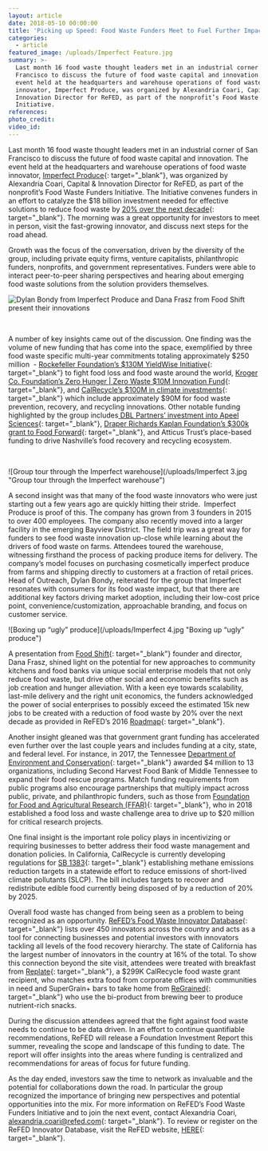 ```yaml
---
layout: article
date: 2018-05-10 00:00:00
title: 'Picking up Speed: Food Waste Funders Meet to Fuel Further Impact'
categories:
  - article
featured_image: /uploads/Imperfect Feature.jpg
summary: >-
  Last month 16 food waste thought leaders met in an industrial corner of San
  Francisco to discuss the future of food waste capital and innovation. The
  event held at the headquarters and warehouse operations of food waste
  innovator, Imperfect Produce, was organized by Alexandria Coari, Capital &
  Innovation Director for ReFED, as part of the nonprofit’s Food Waste Funders
  Initiative.
references:
photo_credit:
video_id:
---
```


Last month 16 food waste thought leaders met in an industrial corner of San Francisco to discuss the future of food waste capital and innovation. The event held at the headquarters and warehouse operations of food waste innovator, [Imperfect Produce](https://www.imperfectproduce.com/){: target="_blank"}, was organized by Alexandria Coari, Capital & Innovation Director for ReFED, as part of the nonprofit’s Food Waste Funders Initiative. The Initiative convenes funders in an effort to catalyze the $18 billion investment needed for effective solutions to reduce food waste by [20% over the next decade](http://www.refed.com/download){: target="_blank"}. The morning was a great opportunity for investors to meet in person, visit the fast-growing innovator, and discuss next steps for the road ahead. &nbsp;

Growth was the focus of the conversation, driven by the diversity of the group, including private equity firms, venture capitalists, philanthropic funders, nonprofits, and government representatives. Funders were able to interact peer-to-peer sharing perspectives and hearing about emerging food waste solutions from the solution providers themselves.&nbsp;

![Dylan Bondy from Imperfect Produce and Dana Frasz from Food Shift present their innovations](/uploads/imperfect-refed-3.jpg "Dylan Bondy from Imperfect Produce and Dana Frasz from Food Shift present their innovations")

&nbsp;

A number of key insights came out of the discussion. One finding was the volume of new funding that has come into the space, exemplified by three food waste specific multi-year commitments totaling approximately $250 million &nbsp;- [Rockefeller Foundation’s $130M YieldWise Initiative](https://www.rockefellerfoundation.org/our-work/initiatives/yieldwisefood-waste/){: target="_blank"} to fight food loss and food waste around the world, [Kroger Co. Foundation’s Zero Hunger | Zero Waste $10M Innovation Fund](https://www.prnewswire.com/news-releases/kroger-partners-with-refed-to-create-strategy-for-zero-hunger--zero-waste-10-million-innovation-fund-300586286.html){: target="_blank"}, and [CalRecycle’s $100M in climate investments](http://www.calrecycle.ca.gov/climate/grantsloans/FoodWaste/default.htm){: target="_blank"} which include approximately $90M for food waste prevention, recovery, and recycling innovations. Other notable funding highlighted by the group includes[ DBL Partners’ investment into Apeel Sciences](http://www.dblpartners.vc/Portfolio/apeel-sciences/){: target="_blank"}, [Draper Richards Kaplan Foundation’s $300k grant to Food Forward](https://www.drkfoundation.org/organization/food-forward/){: target="_blank"}, and Atticus Trust’s place-based funding to drive Nashville’s food recovery and recycling ecosystem.

&nbsp;

![Group tour through the Imperfect warehouse](/uploads/Imperfect 3.jpg "Group tour through the Imperfect warehouse")

A second insight was that many of the food waste innovators who were just starting out a few years ago are quickly hitting their stride. &nbsp;Imperfect Produce is proof of this. The company has grown from 3 founders in 2015 to over 400 employees. The company also recently moved into a larger facility in the emerging Bayview District. The field trip was a great way for funders to see food waste innovation up-close while learning about the drivers of food waste on farms. Attendees toured the warehouse, witnessing firsthand the process of packing produce items for delivery. The company’s model focuses on purchasing cosmetically imperfect produce from farms and shipping directly to customers at a fraction of retail prices. Head of Outreach, Dylan Bondy, reiterated for the group that Imperfect resonates with consumers for its food waste impact, but that there are additional key factors driving market adoption, including their low-cost price point, convenience/customization, approachable branding, and focus on customer service.

![Boxing up “ugly” produce](/uploads/Imperfect 4.jpg "Boxing up “ugly” produce")

A presentation from [Food Shift](http://foodshift.net/){: target="_blank"} founder and director, Dana Frasz, shined light on the potential for new approaches to community kitchens and food banks via unique social enterprise models that not only reduce food waste, but drive other social and economic benefits such as job creation and hunger alleviation. With a keen eye towards scalability, last-mile delivery and the right unit economics, the funders acknowledged the power of social enterprises to possibly exceed the estimated 15k new jobs to be created with a reduction of food waste by 20% over the next decade as provided in ReFED’s 2016 [Roadmap](http://www.refed.com/download){: target="_blank"}.

Another insight gleaned was that government grant funding has accelerated even further over the last couple years and includes funding at a city, state, and federal level. For instance, in 2017, the Tennessee [Department of Environment and Conservation](https://www.tn.gov/environment/news/2017/12/12/tdec-awards-nearly-4-million-to-combat-food-waste.html){: target="_blank"} awarded $4 million to 13 organizations, including Second Harvest Food Bank of Middle Tennessee to expand their food rescue programs. Match funding requirements from public programs also encourage partnerships that multiply impact across public, private, and philanthropic funders, such as those from [Foundation for Food and Agricultural Research (FFAR)](https://foundationfar.org/challenge/food-waste-and-loss/){: target="_blank"}, who in 2018 established a food loss and waste challenge area to drive up to $20 million for critical research projects.

One final insight is the important role policy plays in incentivizing or requiring businesses to better address their food waste management and donation policies. In California, CalRecycle is currently developing regulations for [SB 1383](http://leginfo.legislature.ca.gov/faces/billTextClient.xhtml?bill_id=201520160SB1383){: target="_blank"} establishing methane emissions reduction targets in a statewide effort to reduce emissions of short-lived climate pollutants (SLCP). The bill includes targets to recover and redistribute edible food currently being disposed of by a reduction of 20% by 2025. &nbsp;&nbsp;

Overall food waste has changed from being seen as a problem to being recognized as an opportunity. [ReFED’s Food Waste Innovator Database](http://www.refed.com/tools/innovator-database/){: target="_blank"} lists over 450 innovators across the country and acts as a tool for connecting businesses and potential investors with innovators tackling all levels of the food recovery hierarchy. The state of California has the largest number of innovators in the country at 16% of the total. To show this connection beyond the site visit, attendees were treated with breakfast from [Replate](https://www.re-plate.org/){: target="_blank"}, a $299K CalRecycle food waste grant recipient, who matches extra food from corporate offices with communities in need and SuperGrain+ bars to take home from [ReGrained](https://www.regrained.com/){: target="_blank"} who use the bi-product from brewing beer to produce nutrient-rich snacks.

During the discussion attendees agreed that the fight against food waste needs to continue to be data driven. In an effort to continue quantifiable recommendations, ReFED will release a Foundation Investment Report this summer, revealing the scope and landscape of this funding to date. The report will offer insights into the areas where funding is centralized and recommendations for areas of focus for future funding.

As the day ended, investors saw the time to network as invaluable and the potential for collaborations down the road. In particular the group recognized the importance of bringing new perspectives and potential opportunities into the mix. For more information on ReFED’s Food Waste Funders Initiative and to join the next event, contact Alexandria Coari, [alexandria.coari@refed.com](mailto:alexandria.coari@refed.com){: target="_blank"}. To review or register on the ReFED Innovator Database, visit the ReFED website, [HERE](http://www.refed.com/tools/innovator-database/suggest-an-innovator){: target="_blank"}.